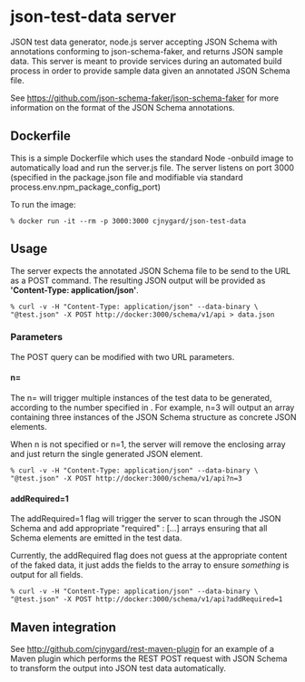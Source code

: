 # json-test-data server

JSON test data generator, node.js server accepting JSON Schema with
annotations conforming to json-schema-faker, and returns JSON sample
data.  This server is meant to provide services during an automated build
process in order to provide sample data given an annotated JSON Schema
file.

See https://github.com/json-schema-faker/json-schema-faker for more
information on the format of the JSON Schema annotations.

## Dockerfile

This is a simple Dockerfile which uses the standard Node -onbuild
image to automatically load and run the server.js file.  The server
listens on port 3000 (specified in the package.json file and
modifiable via standard process.env.npm_package_config_port)

To run the image:

    % docker run -it --rm -p 3000:3000 cjnygard/json-test-data

## Usage

The server expects the annotated JSON Schema file to be send to the
URL as a POST command.  The resulting JSON output will be provided as
**'Content-Type: application/json'**.

    % curl -v -H "Content-Type: application/json" --data-binary \
    "@test.json" -X POST http://docker:3000/schema/v1/api > data.json

### Parameters

The POST query can be modified with two URL parameters.

#### n=<iterations>

The n=<iterations> will trigger multiple instances of the test data
to be generated, according to the number specified in <iterations>.
For example, n=3 will output an array containing three instances of
the JSON Schema structure as concrete JSON elements.

When n is not specified or n=1, the server will remove the enclosing
array and just return the single generated JSON element.

    % curl -v -H "Content-Type: application/json" --data-binary \
    "@test.json" -X POST http://docker:3000/schema/v1/api?n=3


#### addRequired=1

The addRequired=1 flag will trigger the server to scan through the
JSON Schema and add appropriate "required" : [...] arrays ensuring
that all Schema elements are emitted in the test data.

Currently, the addRequired flag does not guess at the appropriate
content of the faked data, it just adds the fields to the array to
ensure *something* is output for all fields.

    % curl -v -H "Content-Type: application/json" --data-binary \
    "@test.json" -X POST http://docker:3000/schema/v1/api?addRequired=1


## Maven integration

See http://github.com/cjnygard/rest-maven-plugin for an example of a
Maven plugin which performs the REST POST request with JSON Schema
to transform the output into JSON test data automatically.
